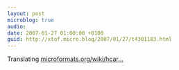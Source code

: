 ```yaml
---
layout: post
microblog: true
audio: 
date: 2007-01-27 01:00:00 +0100
guid: http://xtof.micro.blog/2007/01/27/t4301183.html
---
```

Translating [microformats.org/wiki/hcar...](http://microformats.org/wiki/hcard-issues)
